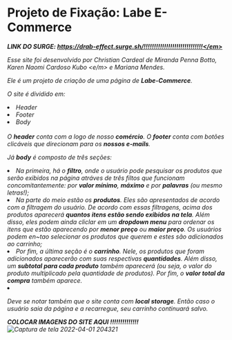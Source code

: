 # Projeto de Fixação: Labe E-Commerce

<strong><em>LINK DO SURGE: https://drab-effect.surge.sh/!!!!!!!!!!!!!!!!!!!!!!!!!!!!!</em></strong>

Esse site foi desenvolvido por <em> Christian Cardeal de Miranda Penna Botto</em>, <em>Karen Naomi Cardoso Kubo <e/m> e <em>Mariana Mendes</em>.

Ele é um projeto de criação de uma página de  <strong>Labe-Commerce</strong>.

O site é dividido em:
<li>Header</li>
<li>Footer</li>
<li>Body</li>
<br>
O <strong>header</strong> conta com a logo de nosso <strong><em>comércio</em></strong>.
O <strong>footer</strong> conta com botões clicáveis que direcionam para os <strong><em>nossos e-mails</em></strong>.

Já <strong>body</strong> é composto de três seções:

<li> Na primeira, há o <strong><em>filtro</em></strong>, onde o usuário pode pesquisar os produtos que serão exibidos na página atráves de três filtos que funcionam concomitantemente: por <strong><em>valor mínimo</em></strong>, <strong><em>máximo</em></strong> e por <strong><em>palavras</em></strong> (ou mesmo letras!);</li>

<li>Na parte do meio estão os <strong><em>produtos</em></strong>. Eles são apresentados de acordo com a filtragem do usuário. De acordo com essas filtragens, acima dos produtos aparecerá <strong><em>quantos itens estão sendo exibidos na tela</em></strong>. Além disso, eles podem ainda cliclar em um <strong><em>dropdown menu</em></strong> para ordenar os itens que estão aparecendo por <strong><em>menor preço</em></strong> ou <strong><em>maior preço</em></strong>. Os usuários podem en~tao selecionar os produtos que querem e estes são adicionados ao carrinho;</li>

<li>Por fim, a última seção é o <strong><em>carrinho</em></strong>. Nele, os produtos que foram adicionados aparecerão com suas respectivas <strong><em>quantidades</em></strong>. Além disso, um <strong><em>subtotal para cada produto</em></strong> também aparecerá (ou seja, o valor do produto multiplicado pela quantidade de produtos). Por fim, o <strong><em>valor total da compra</em></strong> também aparece.<li>

Deve se notar também que o site conta com <strong><em>local storage</em></strong>. Então caso o usuário saia da página e a recarregue, seu carrinho continuará salvo.

<strong><em>COLOCAR IMAGENS DO SITE AQUI !!!!!!!!!!!!!!</em></strong>
![Captura de tela 2022-04-01 204321](https://user-images.githubusercontent.com/98923335/161354854-5a9bfb1e-c83b-4a7a-89e6-29736bff5fd4.png)
